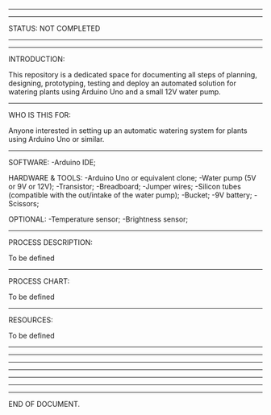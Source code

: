 __________________________________________________________________________________________________________
__________________________________________________________________________________________________________
STATUS: NOT COMPLETED
__________________________________________________________________________________________________________
__________________________________________________________________________________________________________

INTRODUCTION:

This repository is a dedicated space for documenting all steps of planning, designing, prototyping, testing and deploy an automated solution for watering plants using Arduino Uno and a small 12V water pump.

__________________________________________________________________________________________________________

WHO IS THIS FOR:

Anyone interested in setting up an automatic watering system for plants using Arduino Uno or similar.

__________________________________________________________________________________________________________

SOFTWARE:
-Arduino IDE;

HARDWARE & TOOLS:
-Arduino Uno or equivalent clone;
-Water pump (5V or 9V or 12V);
-Transistor;
-Breadboard;
-Jumper wires;
-Silicon tubes (compatible with the out/intake of the water pump);
-Bucket;
-9V battery;
-Scissors;

OPTIONAL:
-Temperature sensor;
-Brightness sensor;

__________________________________________________________________________________________________________

PROCESS DESCRIPTION:

To be defined

__________________________________________________________________________________________________________

PROCESS CHART:

To be defined

__________________________________________________________________________________________________________

RESOURCES:

To be defined

__________________________________________________________________________________________________________
__________________________________________________________________________________________________________
__________________________________________________________________________________________________________
__________________________________________________________________________________________________________
__________________________________________________________________________________________________________
__________________________________________________________________________________________________________
__________________________________________________________________________________________________________

END OF DOCUMENT.
